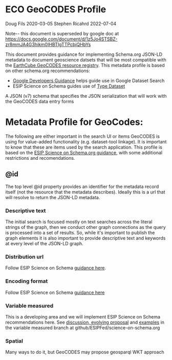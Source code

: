 # ECO GeoCODES Profile

Doug Fils 2020-03-05
Stephen Ricahrd 2022-07-04

Note-- this document is superseded by google doc at https://docs.google.com/document/d/1z5Jo4STSBZ-zr8mmJA4G3hikm0IHBTIgTTPcbjQHbYs 

This document provides guidance for implementing Schema.org JSON-LD metadata to document geoscience datsets that will be most compatible with the [EarthCube GeoCODES resource registry](https://geocodes.earthcube.org/). This metadata profile is based on other schema.org recommendations:

 - [Google Developers Guidance](https://developers.google.com/search/docs/advanced/structured-data/dataset) helps guide use in Google Dataset Search
 - ESIP Science on Schema guides use of [Type Dataset](https://schema.org/Dataset) 
 
A JSON (v7) schema that specifies the JSON serialization that will work with the GeoCODES data entry forms 

# Metadata Profile for GeoCodes:
The following are either important in the search UI or items GeoCODES is using for value-added functionality (e.g. dataset-tool linkage).   It is important to know that these are items used by the search application.  This profile is based on the [ESIP Science on Schema.org guidance](https://github.com/ESIPFed/science-on-schema.org/blob/master/guides/Dataset.md), with some additional restrictions and recomendations.   

## @id
The top level @id property provides an identifier for the metadata record itself (not the resource that the metadata describes). Ideally this is a url that will resolve to return the JSON-LD metadata.

### Descriptive text
The initial search is focused mostly on text searches across the literal strings of the graph, then we conduct other graph connections as the query is processed into a set of results.   So, while it's important to publish the graph elements it is also important to provide descriptive text and keywords at every level of the JSON-LD graph.

### Distribution url
Follow ESIP Science on Schema [guidance here](https://github.com/ESIPFed/science-on-schema.org/blob/master/guides/Dataset.md#distributions).

### Encoding format
Follow ESIP Science on Schema [guidance here](https://github.com/ESIPFed/science-on-schema.org/blob/master/guides/Dataset.md#distributions)

### Variable measured 
This is a developing area and we will implement ESIP Science on Schema recommendations here.  See [discussion, evolving proposal](https://github.com/ESIPFed/science-on-schema.org/tree/issue27-measuredVariable/guides) and [examples](https://github.com/ESIPFed/science-on-schema.org/tree/issue27-measuredVariable/examples/dataset) in the variable measured branch at github/ESIPFed/science-on-schema.org

### Spatial
Many ways to do it, but GeoCODES may propose geosparql WKT approach
